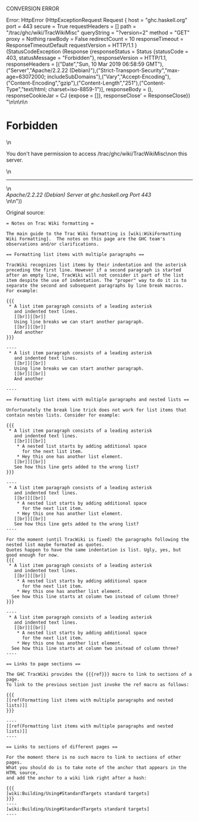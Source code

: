 CONVERSION ERROR

Error: HttpError (HttpExceptionRequest Request {
  host                 = "ghc.haskell.org"
  port                 = 443
  secure               = True
  requestHeaders       = []
  path                 = "/trac/ghc/wiki/TracWikiMisc"
  queryString          = "?version=2"
  method               = "GET"
  proxy                = Nothing
  rawBody              = False
  redirectCount        = 10
  responseTimeout      = ResponseTimeoutDefault
  requestVersion       = HTTP/1.1
}
 (StatusCodeException (Response {responseStatus = Status {statusCode = 403, statusMessage = "Forbidden"}, responseVersion = HTTP/1.1, responseHeaders = [("Date","Sun, 10 Mar 2019 06:58:59 GMT"),("Server","Apache/2.2.22 (Debian)"),("Strict-Transport-Security","max-age=63072000; includeSubDomains"),("Vary","Accept-Encoding"),("Content-Encoding","gzip"),("Content-Length","251"),("Content-Type","text/html; charset=iso-8859-1")], responseBody = (), responseCookieJar = CJ {expose = []}, responseClose' = ResponseClose}) "<!DOCTYPE HTML PUBLIC \"-//IETF//DTD HTML 2.0//EN\">\n<html><head>\n<title>403 Forbidden</title>\n</head><body>\n<h1>Forbidden</h1>\n<p>You don't have permission to access /trac/ghc/wiki/TracWikiMisc\non this server.</p>\n<hr>\n<address>Apache/2.2.22 (Debian) Server at ghc.haskell.org Port 443</address>\n</body></html>\n"))

Original source:

```trac
= Notes on Trac Wiki formatting =

The main guide to the Trac Wiki formatting is [wiki:WikiFormatting Wiki Formatting].  The notes on this page are the GHC team's observations and/or clarifications.

== Formatting list items with multiple paragraphs ==

TracWiki recognizes list items by their indentation and the asterisk preceding the first line. However if a second paragraph is started after an empty line, TracWiki will not consider it part of the list item despite the use of indentation. The "proper" way to do it is to separate the second and subsequent paragraphs by line break macros. For example:

{{{
 * A list item paragraph consists of a leading asterisk
   and indented text lines.
   [[br]][[br]]
   Using line breaks we can start another paragraph.
   [[br]][[br]]
   And another
}}}

----
 * A list item paragraph consists of a leading asterisk
   and indented text lines.
   [[br]][[br]]
   Using line breaks we can start another paragraph.
   [[br]][[br]]
   And another

----

== Formatting list items with multiple paragraphs and nested lists ==

Unfortunately the break line trick does not work for list items that contain nestes lists. Consider for example:

{{{
 * A list item paragraph consists of a leading asterisk
   and indented text lines.
   [[br]][[br]]
    * A nested list starts by adding additional space
      for the next list item.
    * Hey this one has another list element.
   [[br]][[br]]
   See how this line gets added to the wrong list?
}}}

----
 * A list item paragraph consists of a leading asterisk
   and indented text lines.
   [[br]][[br]]
    * A nested list starts by adding additional space
      for the next list item.
    * Hey this one has another list element.
   [[br]][[br]]
   See how this line gets added to the wrong list?
----

For the moment (until TracWiki is fixed) the paragraphs following the nested list maybe formated as quotes.
Quotes happen to have the same indentation is list. Ugly, yes, but good enough for now.
{{{
 * A list item paragraph consists of a leading asterisk
   and indented text lines.
   [[br]][[br]]
    * A nested list starts by adding additional space
      for the next list item.
    * Hey this one has another list element.
  See how this line starts at column two instead of column three?
}}}

----
 * A list item paragraph consists of a leading asterisk
   and indented text lines.
   [[br]][[br]]
    * A nested list starts by adding additional space
      for the next list item.
    * Hey this one has another list element.
  See how this line starts at column two instead of column three?
----

== Links to page sections ==

The GHC TracWiki provides the {{{ref}}} macro to link to sections of a page.
To link to the previous section just invoke the ref macro as follows:

{{{
[[ref(Formatting list items with multiple paragraphs and nested lists)]]
}}}

----
[[ref(Formatting list items with multiple paragraphs and nested lists)]]
----

== Links to sections of different pages ==

For the moment there is no such macro to link to sections of other pages.
What you should do is to take note of the anchor that appears in the HTML source,
and add the anchor to a wiki link right after a hash:

{{{
[wiki:Building/Using#StandardTargets standard targets]
}}}
----
[wiki:Building/Using#StandardTargets standard targets]
----
```

